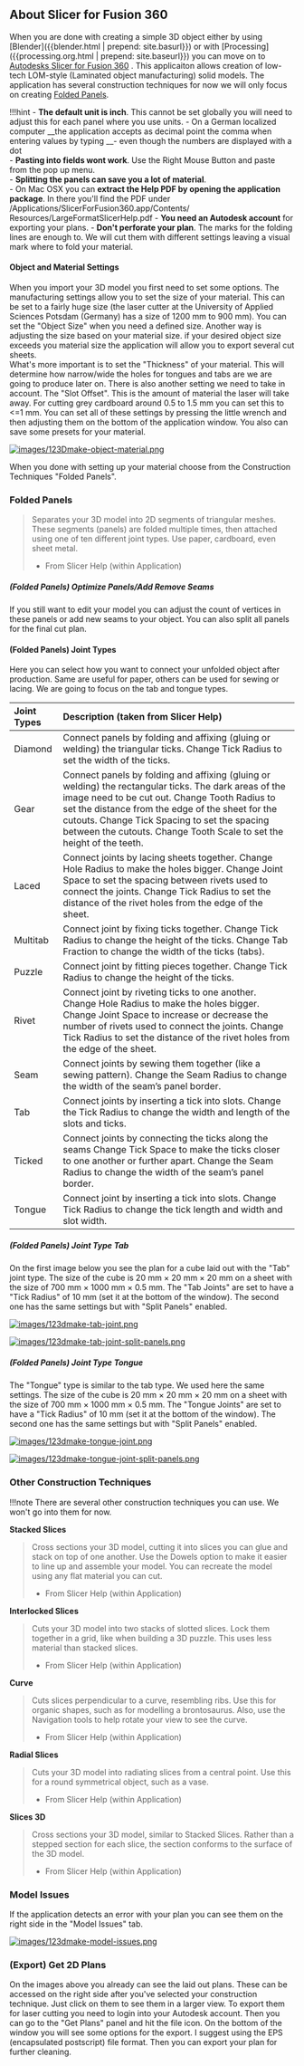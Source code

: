 ## About Slicer for Fusion 360

When you are done with creating a simple 3D object either by using [Blender]({{blender.html | prepend: site.basurl}}) or with [Processing]({{processing.org.html | prepend: site.baseurl}}) you can move on to [Autodesks Slicer for Fusion 360](https://apps.autodesk.com/FUSION/en/Detail/Index?id=8699194120463301363&os=Win64&appLang=en) . This applicaiton allows creation of low-tech LOM-style (Laminated object manufacturing) solid models. The application has several construction techniques for now we will only focus on creating [Folded Panels](#folded-panels).  

!!!hint
    - __The default unit is inch__. This cannot be set globally you will need to adjust this for each panel where you use units.
    - On a German localized computer __the application accepts as decimal point the comma when entering values by typing __- even though the numbers are displayed with a dot  
    - __Pasting into fields wont work__. Use the Right Mouse Button and paste from the pop up menu.  
    - __Splitting the panels can save you a lot of material__.  
    - On Mac OSX you can __extract the Help PDF by opening the application package__. In there you'll find the PDF under /Applications/SlicerForFusion360.app/Contents/
        Resources/LargeFormatSlicerHelp.pdf
    - __You need an Autodesk account__ for exporting your plans.
    - __Don't perforate your plan__. The marks for the folding lines are enough to. We will cut them with different settings leaving a visual mark where to fold your material.  

<!-- !!!warning
    __The application tends to crash.__ Save your work often!   -->

#### Object and Material Settings  

When you import your 3D model you first need to set some options. The manufacturing settings allow you to set the size of your material. This can be set to a fairly huge size (the laser cutter at the University of Applied Sciences Potsdam (Germany) has a size of 1200 mm to 900 mm). You can set the "Object Size" when you need a defined size. Another way is adjusting the size based on your material size. if your desired object size exceeds you material size the application will allow you to export several cut sheets.  
What's more important is to set the "Thickness" of your material. This will determine how narrow/wide the holes for tongues and tabs are we are going to produce later on. There is also another setting we need to take in account. The "Slot Offset". This is the amount of material the laser will take away. For cutting grey cardboard around 0.5 to 1.5 mm you can set this to <=1 mm. You can set all of these settings by pressing the little wrench and then adjusting them on the bottom of the application window. You also can save some presets for your material.   


[![images/123Dmake-object-material.png](images/123Dmake-object-material.png)](images/123Dmake-object-material.png)  


When you done with setting up your material choose from the Construction Techniques "Folded Panels".  

### Folded Panels   

> Separates your 3D model into 2D segments of triangular meshes. These segments (panels) are folded multiple times, then attached using one of ten different joint types. Use paper, cardboard, even sheet metal.  
> - From Slicer Help (within Application)  


##### (Folded Panels) Optimize Panels/Add Remove Seams

If you still want to edit your model you can adjust the count of vertices in these panels or add new seams to your object. You can also split all panels for the final cut plan.  

#### (Folded Panels) Joint Types  

Here you can select how you want to connect your unfolded object after production. Same are useful for paper, others can be used for sewing or lacing. We are going to focus on the tab and tongue types.  

| Joint Types | Description (taken from Slicer Help)                                                                                                                                                                                                                                                                                                 |
| :---        | :---                                                                                                                                                                                                                                                                                                                                   |
| Diamond     | Connect panels by folding and affixing (gluing or welding) the triangular ticks. Change Tick Radius to set the width of the ticks.                                                                                                                                                                                                     |
| Gear        | Connect panels by folding and affixing (gluing or welding) the rectangular ticks. The dark areas of the image need to be cut out. Change Tooth Radius to set the distance from the edge of the sheet for the cutouts. Change Tick Spacing  to set the spacing between the cutouts. Change Tooth Scale  to set the height of the teeth. |
| Laced       | Connect joints by lacing sheets together. Change Hole Radius to make the holes bigger. Change Joint Space to set the spacing between rivets used to connect the joints. Change Tick Radius to set the distance of the rivet holes from the edge of the sheet.                                                                          |
| Multitab    | Connect joint by fixing ticks together. Change Tick Radius to change the height of the ticks. Change Tab Fraction to change the width of the ticks (tabs).                                                                                                                                                                             |
| Puzzle      | Connect joint by fitting pieces together. Change Tick Radius to change the height of the ticks.                                                                                                                                                                                                                                        |
| Rivet       | Connect joint by riveting ticks to one another. Change Hole Radius to make the holes bigger. Change Joint Space to increase or decrease the number of rivets used to connect the joints. Change Tick Radius to set the distance of the rivet holes from the edge of the sheet.                                                         |
| Seam        | Connect joints by sewing them together (like a sewing pattern). Change the Seam Radius to change the width of the seam’s panel border.                                                                                                                                                                                                 |
| Tab         | Connect joints by inserting a tick into slots. Change the Tick Radius to change the width and length of the slots and ticks.                                                                                                                                                                                                           |
| Ticked      | Connect joints by connecting the ticks along the seams Change Tick Space to make the ticks closer to one another or further apart. Change the Seam Radius to change the width of the seam’s panel border.                                                                                                                              |
| Tongue      | Connect joint by inserting a tick into slots. Change Tick Radius to change the tick length and width and slot width.                                                                                                                                                                                                                   |

##### (Folded Panels) Joint Type Tab  

On the first image below you see the plan for a cube laid out with the "Tab" joint type. The size of the cube is 20 mm × 20 mm × 20 mm on a sheet with the size of 700 mm × 1000 mm × 0.5 mm. The "Tab Joints" are set to have a "Tick Radius" of 10 mm (set it at the bottom of the window). The second one has the same settings but with "Split Panels" enabled.  

[![images/123dmake-tab-joint.png](images/123dmake-tab-joint.png)](images/123dmake-tab-joint.png)  

[![images/123dmake-tab-joint-split-panels.png](images/123dmake-tab-joint-split-panels.png)](images/123dmake-tab-joint-split-panels.png)  


##### (Folded Panels) Joint Type Tongue

The "Tongue" type is similar to the tab type. We used here the same settings. 
 The size of the cube is 20 mm × 20 mm × 20 mm on a sheet with the size of 700 mm × 1000 mm × 0.5 mm. The "Tongue Joints" are set to have a "Tick Radius" of 10 mm (set it at the bottom of the window). The second one has the same settings but with "Split Panels" enabled.  

[![images/123dmake-tongue-joint.png](images/123dmake-tongue-joint.png)](images/123dmake-tongue-joint.png)  

[![images/123dmake-tongue-joint-split-panels.png](images/123dmake-tongue-joint-split-panels.png)](images/123dmake-tongue-joint-split-panels.png)  


### Other Construction Techniques

!!!note
    There are several other construction techniques you can use. We won't go into them for now.   

__Stacked Slices__  

> Cross sections your 3D model, cutting it into slices you can glue and stack on top of one another. Use the Dowels option to make it easier to line up and assemble your model. You can recreate the model using any flat material you can cut.  
> - From Slicer Help (within Application)  

__Interlocked Slices__  

> Cuts your 3D model into two stacks of slotted slices. Lock them together in a grid, like when building a 3D puzzle. This uses less material than stacked slices.  
> - From Slicer Help (within Application)  


__Curve__  

>Cuts slices perpendicular to a curve, resembling ribs. Use this for organic shapes, such as for modelling a brontosaurus. Also, use the Navigation tools to help rotate your view to see the 
curve.  
> - From Slicer Help (within Application)  


__Radial Slices__  

>Cuts your 3D model into radiating slices from a central point.  Use this for a round symmetrical object, such as a vase.  
> - From Slicer Help (within Application)  



__Slices 3D__  

>Cross sections your 3D model, similar to Stacked Slices. Rather than a stepped section for each slice, the section conforms to the surface of the 3D model. 
> - From Slicer Help (within Application)  


### Model Issues

If the application detects an error with your plan you can see them on the right side in the "Model Issues" tab.  

[![images/123dmake-model-issues.png](images/123dmake-model-issues.png)](images/123dmake-model-issues.png)  

### (Export) Get 2D Plans   

On the images above you already can see the laid out plans. These can be accessed on the right side after you've selected your construction technique. Just click on them to see them in a larger view. To export them for laser cutting you need to login into your Autodesk account. Then you can go to the "Get Plans" panel and hit the file icon. On the bottom of the window you will see some options for the export. I suggest using the EPS (encapsulated postscript) file format. Then you can export your plan for further cleaning.  

